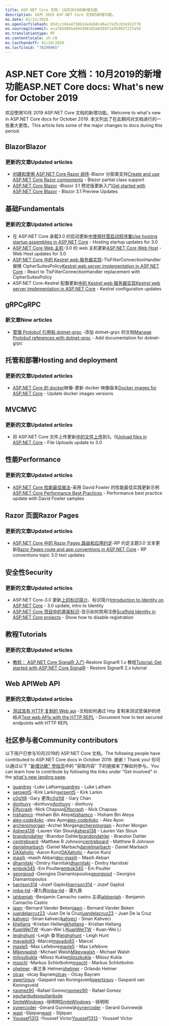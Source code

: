 ```yaml
---
title: ASP.NET Core 文档：10月2019的新增功能
description: 10月 2019 ASP.NET Core 文档的新增功能。
ms.date: 01/21/2020
ms.openlocfilehash: 85dcc104a4738b1de4eb8c46a1fe25c02e913778
ms.sourcegitcommit: eca76bd065eb94386165a0269f1e95092f23fa58
ms.translationtype: MT
ms.contentlocale: zh-CN
ms.lasthandoff: 01/24/2020
ms.locfileid: "78290965"
---
```

# <a name="aspnet-core-docs-whats-new-for-october-2019"></a><span data-ttu-id="43d40-103">ASP.NET Core 文档：10月2019的新增功能</span><span class="sxs-lookup"><span data-stu-id="43d40-103">ASP.NET Core docs: What's new for October 2019</span></span>

<span data-ttu-id="43d40-104">欢迎使用10月 2019 ASP.NET Core 文档的新增功能。</span><span class="sxs-lookup"><span data-stu-id="43d40-104">Welcome to what's new in ASP.NET Core docs for October 2019.</span></span> <span data-ttu-id="43d40-105">本文列出了在此期间对文档进行的一些重大更改。</span><span class="sxs-lookup"><span data-stu-id="43d40-105">This article lists some of the major changes to docs during this period.</span></span>

## <a name="blazor"></a><span data-ttu-id="43d40-106">Blazor</span><span class="sxs-lookup"><span data-stu-id="43d40-106">Blazor</span></span>

### <a name="updated-articles"></a><span data-ttu-id="43d40-107">更新的文章</span><span class="sxs-lookup"><span data-stu-id="43d40-107">Updated articles</span></span>

- <span data-ttu-id="43d40-108">[创建和使用 ASP.NET Core Razor 组件](../blazor/components.md)-Blazor 分部类支持</span><span class="sxs-lookup"><span data-stu-id="43d40-108">[Create and use ASP.NET Core Razor components](../blazor/components.md) - Blazor partial class support</span></span>
- <span data-ttu-id="43d40-109">[ASP.NET Core Blazor](../blazor/get-started.md) -Blazor 3.1 预览版更新入门</span><span class="sxs-lookup"><span data-stu-id="43d40-109">[Get started with ASP.NET Core Blazor](../blazor/get-started.md) - Blazor 3.1 Preview Updates</span></span>

## <a name="fundamentals"></a><span data-ttu-id="43d40-110">基础</span><span class="sxs-lookup"><span data-stu-id="43d40-110">Fundamentals</span></span>

### <a name="updated-articles"></a><span data-ttu-id="43d40-111">更新的文章</span><span class="sxs-lookup"><span data-stu-id="43d40-111">Updated articles</span></span>

- <span data-ttu-id="43d40-112">在 ASP.NET Core 承载3.0 的启动更新[中使用托管启动程序集](../fundamentals/host/platform-specific-configuration.md)</span><span class="sxs-lookup"><span data-stu-id="43d40-112">[Use hosting startup assemblies in ASP.NET Core](../fundamentals/host/platform-specific-configuration.md) - Hosting startup updates for 3.0</span></span>
- <span data-ttu-id="43d40-113">[ASP.NET Core Web 主机](../fundamentals/host/web-host.md)-3.0 的 web 主机更新</span><span class="sxs-lookup"><span data-stu-id="43d40-113">[ASP.NET Core Web Host](../fundamentals/host/web-host.md) - Web Host updates for 3.0</span></span>
- <span data-ttu-id="43d40-114">[ASP.NET Core 中的 Kestrel web 服务器实现](../fundamentals/servers/kestrel.md)-TlsFilterConnectionHandler 替换 CipherSuitesPolicy</span><span class="sxs-lookup"><span data-stu-id="43d40-114">[Kestrel web server implementation in ASP.NET Core](../fundamentals/servers/kestrel.md) - React to TlsFilterConnectionHandler replacement with CipherSuitesPolicy</span></span>
- <span data-ttu-id="43d40-115">ASP.NET Core-Kestrel 配置更新[中的 Kestrel web 服务器实现](../fundamentals/servers/kestrel.md)</span><span class="sxs-lookup"><span data-stu-id="43d40-115">[Kestrel web server implementation in ASP.NET Core](../fundamentals/servers/kestrel.md) - Kestrel configuration updates</span></span>

## <a name="grpc"></a><span data-ttu-id="43d40-116">gRPC</span><span class="sxs-lookup"><span data-stu-id="43d40-116">gRPC</span></span>

### <a name="new-articles"></a><span data-ttu-id="43d40-117">新文章</span><span class="sxs-lookup"><span data-stu-id="43d40-117">New articles</span></span>

- <span data-ttu-id="43d40-118">[管理 Protobuf 引用和 dotnet-grpc](../grpc/dotnet-grpc.md) -添加 dotnet-grpc 的文档</span><span class="sxs-lookup"><span data-stu-id="43d40-118">[Manage Protobuf references with dotnet-grpc](../grpc/dotnet-grpc.md) - Add documentation for dotnet-grpc</span></span>

## <a name="hosting-and-deployment"></a><span data-ttu-id="43d40-119">托管和部署</span><span class="sxs-lookup"><span data-stu-id="43d40-119">Hosting and deployment</span></span>

### <a name="updated-articles"></a><span data-ttu-id="43d40-120">更新的文章</span><span class="sxs-lookup"><span data-stu-id="43d40-120">Updated articles</span></span>

- <span data-ttu-id="43d40-121">[ASP.NET Core 的 docker](../host-and-deploy/docker/building-net-docker-images.md)映像-更新 docker 映像版本</span><span class="sxs-lookup"><span data-stu-id="43d40-121">[Docker images for ASP.NET Core](../host-and-deploy/docker/building-net-docker-images.md) - Update docker images versions</span></span>

## <a name="mvc"></a><span data-ttu-id="43d40-122">MVC</span><span class="sxs-lookup"><span data-stu-id="43d40-122">MVC</span></span>

### <a name="updated-articles"></a><span data-ttu-id="43d40-123">更新的文章</span><span class="sxs-lookup"><span data-stu-id="43d40-123">Updated articles</span></span>

- <span data-ttu-id="43d40-124">将 ASP.NET Core 文件上传更新[中的文件上传](../mvc/models/file-uploads.md)到3。0</span><span class="sxs-lookup"><span data-stu-id="43d40-124">[Upload files in ASP.NET Core](../mvc/models/file-uploads.md) - File Uploads update to 3.0</span></span>

## <a name="performance"></a><span data-ttu-id="43d40-125">性能</span><span class="sxs-lookup"><span data-stu-id="43d40-125">Performance</span></span>

### <a name="updated-articles"></a><span data-ttu-id="43d40-126">更新的文章</span><span class="sxs-lookup"><span data-stu-id="43d40-126">Updated articles</span></span>

- <span data-ttu-id="43d40-127">[ASP.NET Core 性能最佳做法](../performance/performance-best-practices.md)-采用 David Fowler 的性能最佳实践更新示例</span><span class="sxs-lookup"><span data-stu-id="43d40-127">[ASP.NET Core Performance Best Practices](../performance/performance-best-practices.md) - Performance best practice update with David Fowler samples</span></span>

## <a name="razor-pages"></a><span data-ttu-id="43d40-128">Razor 页面</span><span class="sxs-lookup"><span data-stu-id="43d40-128">Razor Pages</span></span>

### <a name="updated-articles"></a><span data-ttu-id="43d40-129">更新的文章</span><span class="sxs-lookup"><span data-stu-id="43d40-129">Updated articles</span></span>

- <span data-ttu-id="43d40-130">[ASP.NET Core 中的 Razor Pages 路由和应用约定](../razor-pages/razor-pages-conventions.md)-RP 约定主题3.0 文本更新</span><span class="sxs-lookup"><span data-stu-id="43d40-130">[Razor Pages route and app conventions in ASP.NET Core](../razor-pages/razor-pages-conventions.md) - RP conventions topic 3.0 text updates</span></span>

## <a name="security"></a><span data-ttu-id="43d40-131">安全性</span><span class="sxs-lookup"><span data-stu-id="43d40-131">Security</span></span>

### <a name="updated-articles"></a><span data-ttu-id="43d40-132">更新的文章</span><span class="sxs-lookup"><span data-stu-id="43d40-132">Updated articles</span></span>

- <span data-ttu-id="43d40-133">ASP.NET Core-3.0 更新[上的标识简介](../security/authentication/identity.md)、标识简介</span><span class="sxs-lookup"><span data-stu-id="43d40-133">[Introduction to Identity on ASP.NET Core](../security/authentication/identity.md) - 3.0 update, intro to Identity</span></span>
- <span data-ttu-id="43d40-134">[ASP.NET Core 项目中的基架标识](../security/authentication/scaffold-identity.md)-显示如何禁用注册</span><span class="sxs-lookup"><span data-stu-id="43d40-134">[Scaffold Identity in ASP.NET Core projects](../security/authentication/scaffold-identity.md) - Show how to disable registration</span></span>

## <a name="tutorials"></a><span data-ttu-id="43d40-135">教程</span><span class="sxs-lookup"><span data-stu-id="43d40-135">Tutorials</span></span>

### <a name="updated-articles"></a><span data-ttu-id="43d40-136">更新的文章</span><span class="sxs-lookup"><span data-stu-id="43d40-136">Updated articles</span></span>

- <span data-ttu-id="43d40-137">[教程： ASP.NET Core SignalR 入门](../tutorials/signalr.md)-Restore SignarR 1.x 教程</span><span class="sxs-lookup"><span data-stu-id="43d40-137">[Tutorial: Get started with ASP.NET Core SignalR](../tutorials/signalr.md) - Restore SignarR 2.x tutorial</span></span>

## <a name="web-api"></a><span data-ttu-id="43d40-138">Web API</span><span class="sxs-lookup"><span data-stu-id="43d40-138">Web API</span></span>

### <a name="updated-articles"></a><span data-ttu-id="43d40-139">更新的文章</span><span class="sxs-lookup"><span data-stu-id="43d40-139">Updated articles</span></span>

- <span data-ttu-id="43d40-140">[测试具有 HTTP 复制的 Web api](../web-api/http-repl.md) -文档如何通过 http 复制来测试受保护的终结点</span><span class="sxs-lookup"><span data-stu-id="43d40-140">[Test web APIs with the HTTP REPL](../web-api/http-repl.md) - Document how to test secured endpoints with HTTP REPL</span></span>

## <a name="community-contributors"></a><span data-ttu-id="43d40-141">社区参与者</span><span class="sxs-lookup"><span data-stu-id="43d40-141">Community contributors</span></span>

<span data-ttu-id="43d40-142">以下用户已参与10月2019的 ASP.NET Core 文档。</span><span class="sxs-lookup"><span data-stu-id="43d40-142">The following people have contributed to ASP.NET Core docs in October 2019.</span></span> <span data-ttu-id="43d40-143">谢谢！</span><span class="sxs-lookup"><span data-stu-id="43d40-143">Thank you!</span></span> <span data-ttu-id="43d40-144">你可以通过以下 "[新增功能" 登陆页](index.yml)中的 "获取内容" 下的链接来了解如何参与。</span><span class="sxs-lookup"><span data-stu-id="43d40-144">You can learn how to contribute by following the links under "Get involved" in the [what's new landing page](index.yml).</span></span>

- <span data-ttu-id="43d40-145">[guardrex](https://github.com/guardrex) -Luke Latham</span><span class="sxs-lookup"><span data-stu-id="43d40-145">[guardrex](https://github.com/guardrex) - Luke Latham</span></span>
- <span data-ttu-id="43d40-146">[serpent5](https://github.com/serpent5) -Kirk Larkin</span><span class="sxs-lookup"><span data-stu-id="43d40-146">[serpent5](https://github.com/serpent5) - Kirk Larkin</span></span>
- <span data-ttu-id="43d40-147">[c0g1t8](https://github.com/c0g1t8) -Gary 更改</span><span class="sxs-lookup"><span data-stu-id="43d40-147">[c0g1t8](https://github.com/c0g1t8) - Gary Chan</span></span>
- <span data-ttu-id="43d40-148">[donhuvy](https://github.com/donhuvy) -donhuvy</span><span class="sxs-lookup"><span data-stu-id="43d40-148">[donhuvy](https://github.com/donhuvy) - donhuvy</span></span>
- <span data-ttu-id="43d40-149">[Elfocrash](https://github.com/Elfocrash) -Nick Chapsas</span><span class="sxs-lookup"><span data-stu-id="43d40-149">[Elfocrash](https://github.com/Elfocrash) - Nick Chapsas</span></span>
- <span data-ttu-id="43d40-150">[hishamco](https://github.com/hishamco) -Hisham Bin Ateya</span><span class="sxs-lookup"><span data-stu-id="43d40-150">[hishamco](https://github.com/hishamco) - Hisham Bin Ateya</span></span>
- <span data-ttu-id="43d40-151">[alex-code4okc](https://github.com/alex-code4okc) -alex Ayon</span><span class="sxs-lookup"><span data-stu-id="43d40-151">[alex-code4okc](https://github.com/alex-code4okc) - Alex Ayon</span></span>
- <span data-ttu-id="43d40-152">[archerpmorgan](https://github.com/archerpmorgan) -Archer Morgan</span><span class="sxs-lookup"><span data-stu-id="43d40-152">[archerpmorgan](https://github.com/archerpmorgan) - Archer Morgan</span></span>
- <span data-ttu-id="43d40-153">[Ashera138](https://github.com/Ashera138) -Lauren Van Sloun</span><span class="sxs-lookup"><span data-stu-id="43d40-153">[Ashera138](https://github.com/Ashera138) - Lauren Van Sloun</span></span>
- <span data-ttu-id="43d40-154">[brandondahler](https://github.com/brandondahler) -Brandon Dahler</span><span class="sxs-lookup"><span data-stu-id="43d40-154">[brandondahler](https://github.com/brandondahler) - Brandon Dahler</span></span>
- <span data-ttu-id="43d40-155">[centreboard](https://github.com/centreboard) -Matthew R Johnson</span><span class="sxs-lookup"><span data-stu-id="43d40-155">[centreboard](https://github.com/centreboard) - Matthew R Johnson</span></span>
- <span data-ttu-id="43d40-156">[danielmarbach](https://github.com/danielmarbach) -Daniel Marbach</span><span class="sxs-lookup"><span data-stu-id="43d40-156">[danielmarbach](https://github.com/danielmarbach) - Daniel Marbach</span></span>
- <span data-ttu-id="43d40-157">[DAXaholic](https://github.com/DAXaholic) -Aaron Kunz</span><span class="sxs-lookup"><span data-stu-id="43d40-157">[DAXaholic](https://github.com/DAXaholic) - Aaron Kunz</span></span>
- <span data-ttu-id="43d40-158">[masih](https://github.com/dev-masih) -masih Akbari</span><span class="sxs-lookup"><span data-stu-id="43d40-158">[dev-masih](https://github.com/dev-masih) - Masih Akbari</span></span>
- <span data-ttu-id="43d40-159">[dharnitski](https://github.com/dharnitski) -Dmitry Harnitski</span><span class="sxs-lookup"><span data-stu-id="43d40-159">[dharnitski](https://github.com/dharnitski) - Dmitry Harnitski</span></span>
- <span data-ttu-id="43d40-160">[embok345](https://github.com/embok345) -Em Poulter</span><span class="sxs-lookup"><span data-stu-id="43d40-160">[embok345](https://github.com/embok345) - Em Poulter</span></span>
- <span data-ttu-id="43d40-161">[georgiosd](https://github.com/georgiosd) -Georgios Diamantopoulos</span><span class="sxs-lookup"><span data-stu-id="43d40-161">[georgiosd](https://github.com/georgiosd) - Georgios Diamantopoulos</span></span>
- <span data-ttu-id="43d40-162">[harrison314](https://github.com/harrison314) -Jozef Gajdoš</span><span class="sxs-lookup"><span data-stu-id="43d40-162">[harrison314](https://github.com/harrison314) - Jozef Gajdoš</span></span>
- <span data-ttu-id="43d40-163">[imba-tjd](https://github.com/imba-tjd) -谭九鼎</span><span class="sxs-lookup"><span data-stu-id="43d40-163">[imba-tjd](https://github.com/imba-tjd) - 谭九鼎</span></span>
- <span data-ttu-id="43d40-164">[jahbenjah](https://github.com/jahbenjah) -Benjamín Camacho castro 主讲</span><span class="sxs-lookup"><span data-stu-id="43d40-164">[jahbenjah](https://github.com/jahbenjah) - Benjamín Camacho Castro</span></span>
- <span data-ttu-id="43d40-165">[jawn](https://github.com/jawn) -Bernard Vander Beken</span><span class="sxs-lookup"><span data-stu-id="43d40-165">[jawn](https://github.com/jawn) - Bernard Vander Beken</span></span>
- <span data-ttu-id="43d40-166">[juandelacruz23](https://github.com/juandelacruz23) -Juan De la Cruz</span><span class="sxs-lookup"><span data-stu-id="43d40-166">[juandelacruz23](https://github.com/juandelacruz23) - Juan De la Cruz</span></span>
- <span data-ttu-id="43d40-167">[kahveci](https://github.com/kahveci) -Sinan kahveci</span><span class="sxs-lookup"><span data-stu-id="43d40-167">[kahveci](https://github.com/kahveci) - Sinan Kahveci</span></span>
- <span data-ttu-id="43d40-168">[khellang](https://github.com/khellang) -Kristian Hellang</span><span class="sxs-lookup"><span data-stu-id="43d40-168">[khellang](https://github.com/khellang) - Kristian Hellang</span></span>
- <span data-ttu-id="43d40-169">[KuanWeiTW](https://github.com/KuanWeiTW) -Kuan-Wei Li</span><span class="sxs-lookup"><span data-stu-id="43d40-169">[KuanWeiTW](https://github.com/KuanWeiTW) - Kuan-Wei Li</span></span>
- <span data-ttu-id="43d40-170">[leighghunt](https://github.com/leighghunt) -Leigh 查寻</span><span class="sxs-lookup"><span data-stu-id="43d40-170">[leighghunt](https://github.com/leighghunt) - Leigh Hunt</span></span>
- <span data-ttu-id="43d40-171">[mavado83](https://github.com/mavado83) -Marcel</span><span class="sxs-lookup"><span data-stu-id="43d40-171">[mavado83](https://github.com/mavado83) - Marcel</span></span>
- <span data-ttu-id="43d40-172">[maxle5](https://github.com/maxle5) -Max Lefebvre</span><span class="sxs-lookup"><span data-stu-id="43d40-172">[maxle5](https://github.com/maxle5) - Max Lefebvre</span></span>
- <span data-ttu-id="43d40-173">[Mikeywalsh](https://github.com/Mikeywalsh) -Michael Walsh</span><span class="sxs-lookup"><span data-stu-id="43d40-173">[Mikeywalsh](https://github.com/Mikeywalsh) - Michael Walsh</span></span>
- <span data-ttu-id="43d40-174">[miloszkukla](https://github.com/miloszkukla) -Milosz Kukla</span><span class="sxs-lookup"><span data-stu-id="43d40-174">[miloszkukla](https://github.com/miloszkukla) - Milosz Kukla</span></span>
- <span data-ttu-id="43d40-175">[msschl](https://github.com/msschl) -Markus Schlotbohm</span><span class="sxs-lookup"><span data-stu-id="43d40-175">[msschl](https://github.com/msschl) - Markus Schlotbohm</span></span>
- <span data-ttu-id="43d40-176">[ohelmer](https://github.com/ohelmer) -奥兰多 Helmer</span><span class="sxs-lookup"><span data-stu-id="43d40-176">[ohelmer](https://github.com/ohelmer) - Orlando Helmer</span></span>
- <span data-ttu-id="43d40-177">[olcay](https://github.com/olcay) -olcay Bayram</span><span class="sxs-lookup"><span data-stu-id="43d40-177">[olcay](https://github.com/olcay) - Olcay Bayram</span></span>
- <span data-ttu-id="43d40-178">[qwertzguy](https://github.com/qwertzguy) -Gaspard van Koningsveld</span><span class="sxs-lookup"><span data-stu-id="43d40-178">[qwertzguy](https://github.com/qwertzguy) - Gaspard van Koningsveld</span></span>
- <span data-ttu-id="43d40-179">[rgomez90](https://github.com/rgomez90) -Rafael Gomez</span><span class="sxs-lookup"><span data-stu-id="43d40-179">[rgomez90](https://github.com/rgomez90) - Rafael Gomez</span></span>
- [<span data-ttu-id="43d40-180">sguitardude</span><span class="sxs-lookup"><span data-stu-id="43d40-180">sguitardude</span></span>](https://github.com/sguitardude) 
- <span data-ttu-id="43d40-181">[SmiteWindows](https://github.com/SmiteWindows) -徐明明</span><span class="sxs-lookup"><span data-stu-id="43d40-181">[SmiteWindows](https://github.com/SmiteWindows) - 徐明明</span></span>
- <span data-ttu-id="43d40-182">[synercoder](https://github.com/synercoder) -Gerard Gunnewijk</span><span class="sxs-lookup"><span data-stu-id="43d40-182">[synercoder](https://github.com/synercoder) - Gerard Gunnewijk</span></span>
- <span data-ttu-id="43d40-183">[wast](https://github.com/wast) -Stjepan</span><span class="sxs-lookup"><span data-stu-id="43d40-183">[wast](https://github.com/wast) - Stjepan</span></span>
- <span data-ttu-id="43d40-184">[Youssef1313](https://github.com/Youssef1313) -Youssef Victor</span><span class="sxs-lookup"><span data-stu-id="43d40-184">[Youssef1313](https://github.com/Youssef1313) - Youssef Victor</span></span>
